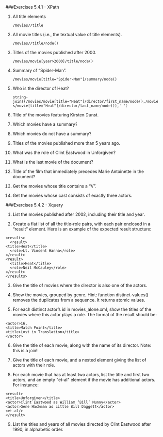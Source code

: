 ###Exercises 5.4.1 - XPath

1. All title elements
	
	`/movies//title`

2. All movie titles (i.e., the textual value of title elements).
	
	`/movies//title/node()`
	
3. Titles of the movies published after 2000.

	`/movies/movie[year>2000]/title/node()`

4. Summary of “Spider-Man”.

	`/movies/movie[title="Spider-Man"]/summary/node()`

5. Who is the director of Heat?

	`string-join((/movies/movie[title="Heat"]/director/first_name/node(),/movies/movie[title="Heat"]/director/last_name/node()),' ')`

6. Title of the movies featuring Kirsten Dunst.

7. Which movies have a summary?

8. Which movies do not have a summary?
9. Titles of the movies published more than 5 years ago.
10. What was the role of Clint Eastwood in Unforgiven?
11. What is the last movie of the document?
12. Title of the film that immediately precedes Marie Antoinette in the document?
13. Get the movies whose title contains a “V”.
14. Get the movies whose cast consists of exactly three actors.

###Exercises 5.4.2 - Xquery

1. List the movies published after 2002, including their title and year.

2. Create a flat list of all the title-role pairs, with each pair enclosed in a “result” element. Here is an example of the expected result structure:

```
<results>
  <result>
<title>Heat</title>
  <role>Lt. Vincent Hanna</role>
</result>
<result>
  <title>Heat</title>
  <role>Neil McCauley</role>
</result>
</results>
```

3. Give the title of movies where the director is also one of the actors.

4. Show the movies, grouped by genre. Hint: function distinct-values() removes the duplicates
from a sequence. It returns atomic values.

5. For each distinct actor’s id in movies_alone.xml, show the titles of the movies where this actor
plays a role. The format of the result should be:

```
<actor>16,
<title>Match Point</title>
<title>Lost in Translation</title>
</actor>

```


6. Give the title of each movie, along with the name of its director. Note: this is a join!


7.  Give the title of each movie, and a nested element <actors> giving the list of actors with their
role.


8. For each movie that has at least two actors, list the title and first two actors, and an empty "et-al" element if the movie has additional actors. For instance:

```
<result>
<title>Unforgiven</title>
<actor>Clint Eastwood as William ’Bill’ Munny</actor>
<actor>Gene Hackman as Little Bill Daggett</actor>
<et-al/>
</result>

```


9. List the titles and years of all movies directed by Clint Eastwood after 1990, in alphabetic order.
